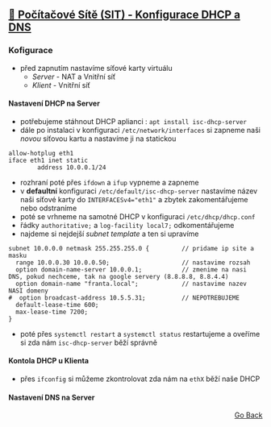 ## <a href="./..">🔌 Počítačové Sítě (SIT) - Konfigurace DHCP a DNS</a>
### Kofigurace
- před zapnutím nastavíme síťové karty virtuálu
  - *Server* - NAT a Vnitřní síť
  - *Klient* - Vnitřní síť
#### Nastavení DHCP na Server
- potřebujeme stáhnout DHCP aplianci : `apt install isc-dhcp-server`
- dále po instalaci v konfiguraci `/etc/network/interfaces` si zapneme naši *novou* síťovou kartu a nastavíme ji na statickou
```
allow-hotplug eth1
iface eth1 inet static
        address 10.0.0.1/24
```
- rozhraní poté přes `ifdown` a `ifup` vypneme a zapneme
- v **defaultní** konfiguraci `/etc/default/isc-dhcp-server` nastavíme název naši síťové karty do `INTERFACESv4="eth1"` a zbytek zakomentářujeme nebo odstraníme
- poté se vrhneme na samotné DHCP v konfiguraci `/etc/dhcp/dhcp.conf`
- řádky `authoritative;` a `log-facility local7;` odkomentářujeme
- najdeme si nejdejší *subnet template* a ten si upravíme
```
subnet 10.0.0.0 netmask 255.255.255.0 {         // pridame ip site a masku
  range 10.0.0.30 10.0.0.50;                    // nastavime rozsah
  option domain-name-server 10.0.0.1;           // zmenime na nasi DNS, pokud nechceme, tak na google servery (8.8.8.8, 8.8.4.4)
  option domain-name "franta.local";            // nastavime nazev NASI domeny
#  option broadcast-address 10.5.5.31;          // NEPOTREBUJEME
  default-lease-time 600;
  max-lease-time 7200;
}
```
- poté přes `systemctl restart` a `systemctl status` restartujeme a oveříme si zda nám `isc-dhcp-server` běží správně
#### Kontola DHCP u Klienta
- přes `ifconfig` si můžeme zkontrolovat zda nám na `ethX` běží naše DHCP
#### Nastavení DNS na Server

<p align="right">
  <a href="./..">Go Back</a>
</p>
